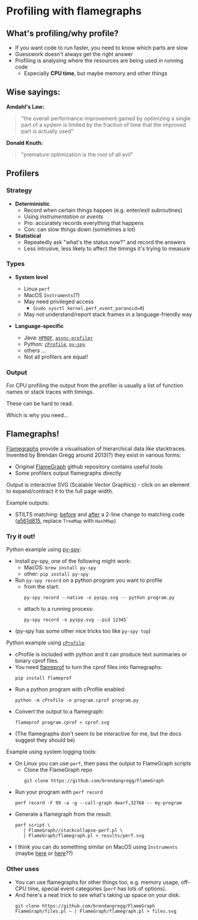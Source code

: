 # Profiling with flamegraphs

## What's profiling/why profile?

- If you want code to run faster, you need to know which parts are slow
- Guesswork doesn't always get the right answer
- Profiling is analysing where the resources are being used in running code
  - Especially **CPU time**, but maybe memory and other things

## Wise sayings:

**Amdahl's Law:**
> "the overall performance improvement gained by optimizing a single part of a system is limited by the fraction of time that the improved part is actually used"

**Donald Knuth:**
> "premature optimization is the root of all evil"

## Profilers

### Strategy

- **Deterministic**
  - Record when certain things happen (e.g. enter/exit subroutines)
  - Using _instrumentation_ or _events_
  - Pro: accurately records everything that happens
  - Con: can slow things down (sometimes a lot)
- **Statistical**
  - Repeatedly ask "what's the status now?" and record the answers
  - Less intrusive, less likely to affect the timings it's trying to measure

### Types

- **System level**
  - Linux `perf`
  - MacOS `Instruments`(?)
  - May need privileged access 
    - (`sudo sysctl kernel.perf_event_paranoid=0`)
  - May not understand/report stack frames in a language-friendly way

- **Language-specific**
  - Java: [`HPROF`](https://docs.oracle.com/javase/8/docs/technotes/samples/hprof.html),
          [`async-profiler`](https://github.com/async-profiler/async-profiler)
  - Python: [`cProfile`](https://docs.python.org/3/library/profile.html),
            [`py-spy`](https://github.com/benfred/py-spy)
  - others ...
  - Not all profilers are equal!

### Output

For CPU profiling the output from the profiler is usually a list of
function names or stack traces with timings.

These can be hard to read.

Which is why you need...

## Flamegraphs!

[Flamegraphs](https://www.brendangregg.com/flamegraphs.html)
provide a visualisation of hierarchical data like stacktraces.
Invented by Brendan Gregg around 2013(?)
they exist in various forms:

- Original [FlameGraph](https://github.com/brendangregg/FlameGraph)
  github repository contains useful tools
- Some profilers output flamegraphs directly

Output is interactive SVG (Scalable Vector Graphics) - click on an
element to expand/contract it to the full page width.

Example outputs:
- STILTS matching:
  [before](https://www.star.bristol.ac.uk/mbt/flamegraphs/stilts-treeset.html)
  and
  [after](https://www.star.bristol.ac.uk/mbt/flamegraphs/stilts-hashset.html)
  a 2-line change to matching code
  ([a561d815](https://github.com/Starlink/starjava/commit/a561d815a),
   replace `TreeMap` with `HashMap`)

### Try it out!

Python example using [py-spy](https://github.com/benfred/py-spy):
- Install py-spy, one of the following might work:
  - MacOS: `brew install py-spy`
  - other: `pip install py-spy`
- Run `py-spy record` on a python program you want to profile
  - from the start:
    ```
    py-spy record --native -o pyspy.svg -- python program.py
    ```
  - attach to a running process:
    ```
    py-spy record -o pyspy.svg --pid 12345`
    ```
- (py-spy has some other nice tricks too like `py-spy top`)

Python example using
[`cProfile`](https://docs.python.org/3/library/profile.html):
- cProfile is included with python and it can produce text summaries
  or binary cprof files.
- You need [flameprof](https://pypi.org/project/flameprof/) to turn
  the cprof files into flamegraphs:
  ```
  pip install flameprof
  ```
- Run a python program with cProfile enabled:
  ```
  python -m cProfile -o program.cprof program.py 
  ```
- Convert the output to a flamegraph:
  ```
  flameprof program.cprof > cprof.svg
- (The flamegraphs don't seem to be interactive for me, but the docs
  suggest they should be)

Example using system logging tools:
- On Linux you can use `perf`, then pass the output to FlameGraph scripts
  - Clone the FlameGraph repo
    ```
    git clone https://github.com/brendangregg/FlameGraph
    ```
- Run your program with `perf record`
  ```
  perf record -F 99 -a -g --call-graph dwarf,32768 -- my-program

  ```
- Generate a flamegraph from the result:
  ```
  perf script \
     | FlameGraph//stackcollapse-perf.pl \
     | FlameGraph/flamegraph.pl > results/perf.svg

  ```
- I think you can do something similar on MacOS using `Instruments`
  (maybe [here](https://github.com/Kelvenbit/FlameGraphs-Instruments)
   or [here](https://carol-nichols.com/2015/12/09/rust-profiling-on-osx-cpu-time/)??)


### Other uses

- You can use flamegraphs for other things too, e.g.  memory usage,
  off-CPU time, special event categories (`perf` has lots of options).
- And here's a neat trick to see what's taking up space on your disk:
  ```
  git clone https://github.com/brendangregg/FlameGraph
  FlameGraph/files.pl ~ | FlameGraph/flamegraph.pl > files.svg
  ```



